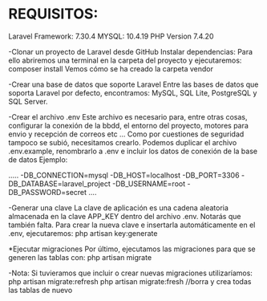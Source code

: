 <h1>REQUISITOS:</h1>
Laravel Framework: 7.30.4
MYSQL: 10.4.19
PHP Version 7.4.20

-Clonar un proyecto de Laravel desde GitHub
Instalar dependencias:
Para ello abriremos una terminal en la carpeta del proyecto y ejecutaremos: composer install
Vemos cómo se ha creado la carpeta vendor

-Crear una base de datos que soporte Laravel
Entre las bases de datos que soporta Laravel por defecto, encontramos: MySQL, SQL Lite, PostgreSQL y SQL Server.

-Crear el archivo .env
Este archivo es necesario para, entre otras cosas, configurar la conexión de la bbdd, el entorno del proyecto, motores para envio y recepción de correos etc …
Como por cuestiones de seguridad tampoco se subió, necesitamos crearlo.
Podemos duplicar el archivo .env.example, renombrarlo a .env e incluir los datos de conexión de la base de datos
Ejemplo:

..... 
-DB_CONNECTION=mysql
-DB_HOST=localhost
-DB_PORT=3306
-DB_DATABASE=laravel_project
-DB_USERNAME=root
-DB_PASSWORD=secret
....

-Generar una clave
La clave de aplicación es una cadena aleatoria almacenada en la clave APP_KEY dentro del archivo .env. Notarás que también falta.
Para crear la nueva clave e insertarla automáticamente en el .env, ejecutaremos:
php artisan key:generate

*Ejecutar migraciones
Por último, ejecutamos las migraciones para que se generen las tablas con:
php artisan migrate

-Nota:
Si tuvieramos que incluir o crear nuevas migraciones utilizaríamos:
php artisan migrate:refresh 
php artisan migrate:fresh  //borra y crea todas las tablas de nuevo
